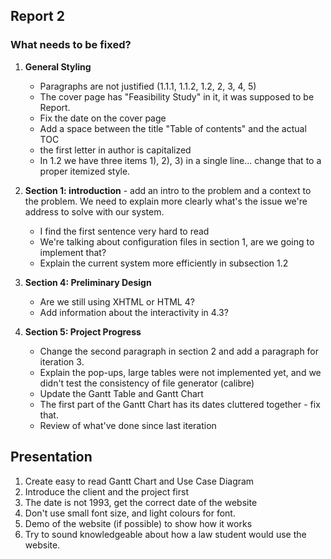 Report 2
---

### What needs to be fixed?

1.  **General Styling**
	- Paragraphs are not justified (1.1.1, 1.1.2, 1.2, 2, 3, 4, 5)
	- The cover page has "Feasibility Study" in it, it was supposed to be Report.
	- Fix the date on the cover page
	- Add a space between the title "Table of contents" and the actual TOC
	- the first letter in author is capitalized
	- In 1.2 we have three items 1), 2), 3) in a single line... change that to a proper itemized style. 

2. **Section 1: introduction** - add an intro to the problem and a context to the problem. We need to explain more clearly what's the issue we're address to solve with our system.
	- I find the first sentence very hard to read
	- We're talking about configuration files in section 1, are we going to implement that?
	- Explain the current system more efficiently in subsection 1.2

3. **Section 4: Preliminary Design**
	- Are we still using XHTML or HTML 4?
	- Add information about the interactivity in 4.3?


4. **Section 5: Project Progress**
	- Change the second paragraph in section 2 and add a paragraph for iteration 3. 
	- Explain the pop-ups, large tables were not implemented yet, and we didn't test the consistency of file generator (calibre)
	- Update the Gantt Table and Gantt Chart
	- The first part of the Gantt Chart has its dates cluttered together - fix that. 
	- Review of what've done since last iteration


Presentation
---

1. Create easy to read Gantt Chart and Use Case Diagram
2. Introduce the client and the project first
3. The date is not 1993, get the correct date of the website
4. Don't use small font size, and light colours for font. 
5. Demo of the website (if possible) to show how it works
6. Try to sound knowledgeable about how a law student would use the website. 